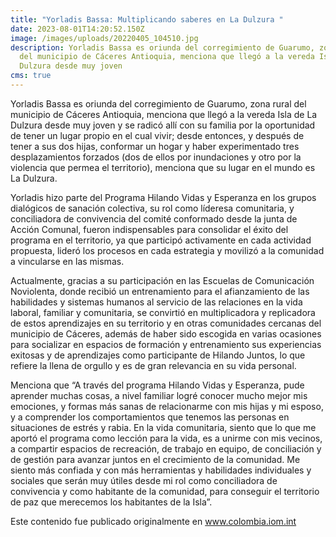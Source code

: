 ```yaml
---
title: "Yorladis Bassa: Multiplicando saberes en La Dulzura "
date: 2023-08-01T14:20:52.150Z
image: /images/uploads/20220405_104510.jpg
description: Yorladis Bassa es oriunda del corregimiento de Guarumo, zona rural
  del municipio de Cáceres Antioquia, menciona que llegó a la vereda Isla de La
  Dulzura desde muy joven
cms: true
---
```

Yorladis Bassa es oriunda del corregimiento de Guarumo, zona rural del municipio de Cáceres Antioquia, menciona que llegó a la vereda Isla de La Dulzura desde muy joven y se radicó allí con su familia por la oportunidad de tener un lugar propio en el cual vivir; desde entonces, y después de tener a sus dos hijas, conformar un hogar y haber experimentado tres desplazamientos forzados (dos de ellos por inundaciones y otro por la violencia que permea el territorio), menciona que su lugar en el mundo es La Dulzura.  

Yorladis hizo parte del Programa Hilando Vidas y Esperanza en los grupos dialógicos de sanación colectiva, su rol como líderesa comunitaria, y conciliadora de convivencia del comité conformado desde la junta de Acción Comunal, fueron indispensables para consolidar el éxito del programa en el territorio, ya que participó activamente en cada actividad propuesta, lideró los procesos en cada estrategia y movilizó a la comunidad a vincularse en las mismas.   

Actualmente, gracias a su participación en las Escuelas de Comunicación Noviolenta, donde recibió un entrenamiento para el afianzamiento de las habilidades y sistemas humanos al servicio de las relaciones en la vida laboral, familiar y comunitaria, se convirtió en multiplicadora y replicadora de estos aprendizajes en su territorio y en otras comunidades cercanas del municipio de Cáceres, además de haber sido escogida en varias ocasiones para socializar en espacios de formación y entrenamiento sus experiencias exitosas y de aprendizajes como participante de Hilando Juntos, lo que refiere la llena de orgullo y es de gran relevancia en su vida personal.  

Menciona que “A través del programa Hilando Vidas y Esperanza, pude aprender muchas cosas, a nivel familiar logré conocer mucho mejor mis emociones, y formas más sanas de relacionarme con mis hijas y mi esposo, y a comprender los comportamientos que tenemos las personas en situaciones de estrés y rabia. En la vida comunitaria, siento que lo que me aportó el programa como lección para la vida, es a unirme con mis vecinos, a compartir espacios de recreación, de trabajo en equipo, de conciliación y de gestión para avanzar juntos en el crecimiento de la comunidad. Me siento más confiada y con más herramientas y habilidades individuales y sociales que serán muy útiles desde mi rol como conciliadora de convivencia y como habitante de la comunidad, para conseguir el territorio de paz que merecemos los habitantes de la Isla”.

Este contenido fue publicado originalmente en www.colombia.iom.int